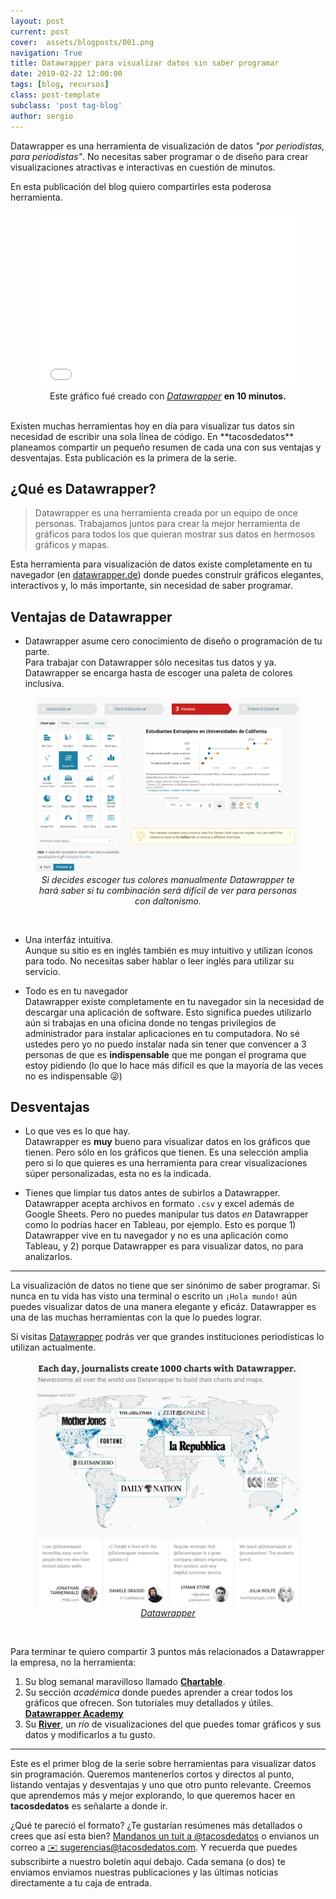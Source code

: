 ```yaml
---
layout: post
current: post
cover:  assets/blogposts/001.png
navigation: True
title: Datawrapper para visualizar datos sin saber programar
date: 2019-02-22 12:00:00
tags: [blog, recursos]
class: post-template
subclass: 'post tag-blog'
author: sergio
---
```


Datawrapper es una herramienta de visualización de datos _"por periodistas, para periodistas"_. No necesitas saber programar o de diseño para crear visualizaciones atractivas e interactivas en cuestión de minutos. 

En esta publicación del blog quiero compartirles esta poderosa herramienta. 
<figure>
<iframe title="Gráfico: Estudiantes Extranjeros en Universidades de California" aria-describedby="" id="datawrapper-chart-SrMxE" src="//datawrapper.dwcdn.net/SrMxE/2/" scrolling="no" frameborder="0" style="width: 0; min-width: 100% !important;" height="284"></iframe><script type="text/javascript">!function(){"use strict";window.addEventListener("message",function(a){if(void 0!==a.data["datawrapper-height"])for(var t in a.data["datawrapper-height"]){var e=document.getElementById("datawrapper-chart-"+t);e&&(e.style.height=a.data["datawrapper-height"][t]+"px")}})}();</script>
<figcaption style="text-align:center">Este gráfico fué creado con <i><a href='https://datawrapper.de/'>Datawrapper</a></i> <strong>en 10 minutos.</strong></figcaption>
</figure><br>
Existen muchas herramientas hoy en día para visualizar tus datos sin necesidad de escribir una sola línea de código. En **tacosdedatos** planeamos compartir un pequeño resumen de cada una con sus ventajas y desventajas. Esta publicación es la primera de la serie.

## ¿Qué es Datawrapper?
> Datawrapper es una herramienta creada por un equipo de once personas.
> Trabajamos juntos para crear la mejor herramienta de gráficos para todos los que quieran mostrar sus datos en hermosos gráficos y mapas.

Esta herramienta para visualización de datos existe completamente en tu navegador (en [datawrapper.de](https://datawrapper.de/)) donde puedes construir gráficos elegantes, interactivos y, lo más importante, sin necesidad de saber programar.

## Ventajas de Datawrapper
  - Datawrapper asume cero conocimiento de diseño o programación de tu parte. <br>
    Para trabajar con Datawrapper sólo necesitas tus datos y ya. Datawrapper se encarga hasta de escoger una paleta de colores inclusiva. <br>
   <figure>
    <img src='../assets/blogposts/001_dashboard.png' alt='Datawrapper dashboard' />
    <figcaption style="text-align:center"><i>Si decides escoger tus colores manualmente Datawrapper te hará saber si tu combinación será difícil de ver para personas con daltonismo.</i></figcaption>
   </figure><br>
    

  - Una interfáz intuitiva. <br>
    Aunque su sitio es en inglés también es muy intuitivo y utilizan íconos para todo. No necesitas saber hablar o leer inglés para utilizar su servicio.

  - Todo es en tu navegador <br>
    Datawrapper existe completamente en tu navegador sin la necesidad de descargar una aplicación de software. Esto significa puedes utilizarlo aún si trabajas en una oficina donde no tengas privilegios de administrador para instalar aplicaciones en tu computadora. No sé ustedes pero yo no puedo instalar nada sin tener que convencer a 3 personas de que es **indispensable** que me pongan el programa que estoy pidiendo (lo que lo hace más difícil es que la mayoría de las veces no es indispensable 😜) 

## Desventajas
  - Lo que ves es lo que hay. <br>
    Datawrapper es **muy** bueno para visualizar datos en los gráficos que tienen. Pero sólo en los gráficos que tienen. Es una selección amplia pero si lo que quieres es una herramienta para crear visualizaciones súper personalizadas, esta no es la indicada. 

  - Tienes que limpiar tus datos antes de subirlos a Datawrapper. <br>
    Datawrapper acepta archivos en formato `.csv` y excel además de Google Sheets. Pero no puedes manipular tus datos _en_ Datawrapper como lo podrías hacer en Tableau, por ejemplo. Esto es porque 1) Datawrapper vive en tu navegador y no es una aplicación como Tableau, y 2) porque Datawrapper es para visualizar datos, no para analizarlos. 

***

La visualización de datos no tiene que ser sinónimo de saber programar. Si nunca en tu vida has visto una terminal o escrito un `¡Hola mundo!` aún puedes visualizar datos de una manera elegante y eficáz. Datawrapper es una de las muchas herramientas con la que lo puedes lograr. 

Si visitas [Datawrapper](https://datawrapper.de) podrás ver que grandes instituciones periodisticas lo utilizan actualmente.<br>
   <figure>
    <img src='../assets/blogposts/001_mapa.png' alt='Datawrapper mapa' />
    <figcaption style="text-align:center"><i><a href='https://datawrapper.de/'>Datawrapper</a></i></figcaption>
   </figure><br>

Para terminar te quiero compartir 3 puntos más relacionados a Datawrapper la empresa, no la herramienta:
1. Su blog semanal maravilloso llamado [**Chartable**](https://blog.datawrapper.de). 
2. Su sección _académica_ donde puedes aprender a crear todos los gráficos que ofrecen. Son tutoriales muy detallados y útiles. [**Datawrapper Academy**](https://academy.datawrapper.de)
3. Su [**River**](https://river.datawrapper.de/), un _río_ de visualizaciones del que puedes tomar gráficos y sus datos y modificarlos a tu gusto. 

*** 
Este es el primer blog de la serie sobre herramientas para visualizar datos sin programación. Queremos mantenerlos cortos y directos al punto, listando ventajas y desventajas y uno que otro punto relevante. Creemos que aprendemos más y mejor explorando, lo que queremos hacer en **tacosdedatos** es señalarte a donde ir. 

¿Qué te pareció el formato? ¿Te gustarían resúmenes más detallados o crees que así esta bien? [Mandanos un tuit a @tacosdedatos](https://twitter.com/share?text=Obvio+que+estuvo+super+el+blog+%40tacosdedatos+%F0%9F%8C%AE) o envianos un correo a [✉️ sugerencias@tacosdedatos.com](mailto:sugerencias@tacosdedatos.com?subject=Sugerencia&body=Hola-holaaa). Y recuerda que puedes subscribirte a nuestro boletín aquí debajo. Cada semana (o dos) te enviamos enviamos nuestras publicaciones y las últimas noticias directamente a tu caja de entrada.